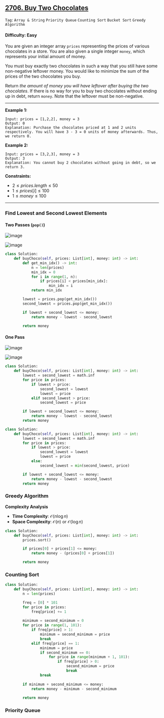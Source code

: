 ## [2706. Buy Two Chocolates](https://leetcode.com/problems/buy-two-chocolates)

```Tag```: ```Array & String``` ```Priority Queue``` ```Counting Sort``` ```Bucket Sort``` ```Greedy Algorithm```

#### Difficulty: Easy

You are given an integer array ```prices``` representing the prices of various chocolates in a store. You are also given a single integer ```money```, which represents your initial amount of money.

You must buy exactly two chocolates in such a way that you still have some non-negative leftover money. You would like to minimize the sum of the prices of the two chocolates you buy.

Return _the amount of money you will have leftover after buying the two chocolates_. If there is no way for you to buy two chocolates without ending up in debt, return ```money```. Note that the leftover must be non-negative.

---

__Example 1:__
```
Input: prices = [1,2,2], money = 3
Output: 0
Explanation: Purchase the chocolates priced at 1 and 2 units respectively. You will have 3 - 3 = 0 units of money afterwards. Thus, we return 0.
```

__Example 2:__
```
Input: prices = [3,2,3], money = 3
Output: 3
Explanation: You cannot buy 2 chocolates without going in debt, so we return 3.
```

__Constraints:__

- $2 \le prices.length \le 50$
- $1 \le prices[i] \le 100$
- $1 \le money \le 100$

---

### Find Lowest and Second Lowest Elements

#### Two Passes (```pop()```)

![image](https://leetcode.com/problems/buy-two-chocolates/Figures/2706/2706_slide_images_used/Slide1_1.PNG)

![image](https://leetcode.com/problems/buy-two-chocolates/Figures/2706/2706_slide_images_used/Slide1_2.PNG)

```Python
class Solution:
    def buyChoco(self, prices: List[int], money: int) -> int:
        def get_min_idx() -> int:
            n = len(prices)
            min_idx = 0
            for i in range(1, n):
                if prices[i] < prices[min_idx]:
                    min_idx = i
            return min_idx

        lowest = prices.pop(get_min_idx())
        second_lowest = prices.pop(get_min_idx())

        if lowest + second_lowest <= money:
            return money - lowest - second_lowest
        
        return money
```

#### One Pass

![image](https://leetcode.com/problems/buy-two-chocolates/Figures/2706/2706_slide_images_used/Slide4_1.PNG)

![image](https://leetcode.com/problems/buy-two-chocolates/Figures/2706/2706_slide_images_used/Slide5_1.PNG)

```Python
class Solution:
    def buyChoco(self, prices: List[int], money: int) -> int:
        lowest = second_lowest = math.inf
        for price in prices:
            if lowest > price:
                second_lowest = lowest
                lowest = price
            elif second_lowest > price:
                second_lowest = price

        if lowest + second_lowest <= money:
            return money - lowest - second_lowest
        return money
```

```Python
class Solution:
    def buyChoco(self, prices: List[int], money: int) -> int:
        lowest = second_lowest = math.inf
        for price in prices:
            if lowest > price:
                second_lowest = lowest
                lowest = price
            else:
                second_lowest = min(second_lowest, price)

        if lowest + second_lowest <= money:
            return money - lowest - second_lowest
        return money
```

### Greedy Algorithm

__Complexity Analysis__

- __Time Complexity__: $\mathcal{O}(n \log{}n)$
- __Space Complexity__: $\mathcal{O}(n)$ or $\mathcal{O}(\log{}n)$

```Python
class Solution:
    def buyChoco(self, prices: List[int], money: int) -> int:
        prices.sort()

        if prices[0] + prices[1] <= money:
            return money - (prices[0] + prices[1])

        return money
```

### Counting Sort

```Python
class Solution:
    def buyChoco(self, prices: List[int], money: int) -> int:
        n = len(prices)

        freq = [0] * 101
        for price in prices:
            freq[price] += 1
        
        minimum = second_minimum = 0
        for price in range(1, 101):
            if freq[price] > 1:
                minimum = second_minimum = price
                break
            elif freq[price] == 1:
                minimum = price
                if second_minimum == 0:
                    for price in range(minimum + 1, 101):
                        if freq[price] > 0:
                            second_minimum = price
                            break
                break
        
        if minimum + second_minimum <= money:
            return money - minimum - second_minimum
        
        return money
```

### Priority Queue

```Python

```

